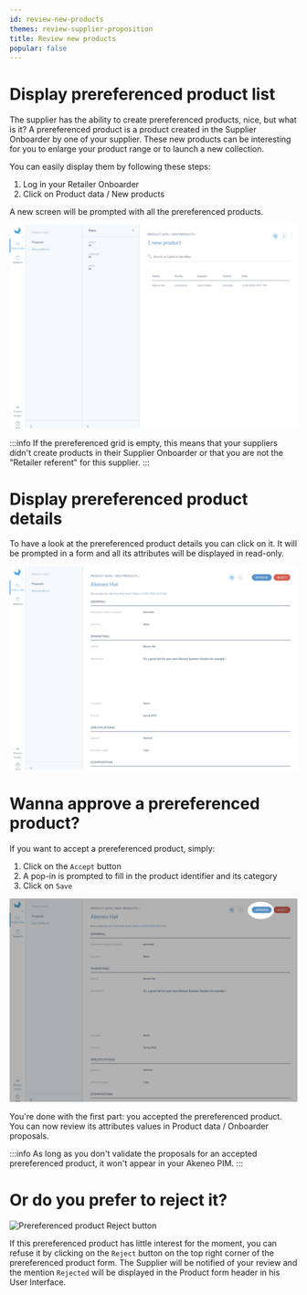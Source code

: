 ```yaml
---
id: review-new-products
themes: review-supplier-proposition
title: Review new products
popular: false
---
```


# Display prereferenced product list

The supplier has the ability to create prereferenced products, nice, but what is it? A prereferenced product is a product created in the Supplier Onboarder by one of your supplier. These new products can be interesting for you to enlarge your product range or to launch a new collection.

You can easily display them by following these steps:
1. Log in your Retailer Onboarder
1. Click on Product data / New products

A new screen will be prompted with all the prereferenced products.

![Prereferenced product list](../img/RETAILER_Prerefproducts.png)

:::info
If the prereferenced grid is empty, this means that your suppliers didn't create products in their Supplier Onboarder or that you are not the "Retailer referent" for this supplier.
:::

# Display prereferenced product details

To have a look at the prereferenced product details you can click on it. It will be prompted in a form and all its attributes will be displayed in read-only.

![Prereferenced product list](../img/RETAILER_Preref_PEF.png)

# Wanna approve a prereferenced product?

If you want to accept a prereferenced product, simply:
1. Click on the `Accept` button
1. A pop-in is prompted to fill in the product identifier and its category
1. Click on `Save`

![Prereferenced product approve button](../img/RETAILER_Preref_PEF_Approve.jpg)

You're done with the first part: you accepted the prereferenced product. You can now review its attributes values in Product data / Onboarder proposals.

:::info
As long as you don't validate the proposals for an accepted prereferenced product, it won't appear in your Akeneo PIM.
:::


# Or do you prefer to reject it?

![Prereferenced product Reject button](../img/RETAILER_Preref_PEF_reject)

If this prereferenced product has little interest for the moment, you can refuse it by clicking on the `Reject` button on the top right corner of the prereferenced product form. The Supplier will be notified of your review and the mention `Rejected` will be displayed in the Product form header in his User Interface.
